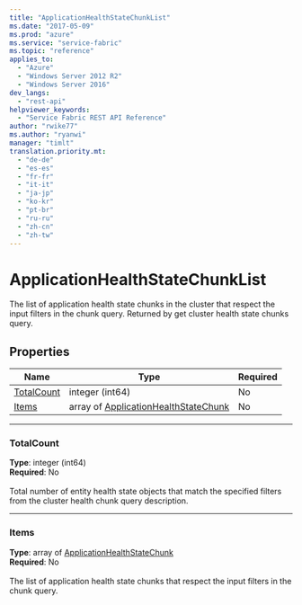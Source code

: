 ```yaml
---
title: "ApplicationHealthStateChunkList"
ms.date: "2017-05-09"
ms.prod: "azure"
ms.service: "service-fabric"
ms.topic: "reference"
applies_to: 
  - "Azure"
  - "Windows Server 2012 R2"
  - "Windows Server 2016"
dev_langs: 
  - "rest-api"
helpviewer_keywords: 
  - "Service Fabric REST API Reference"
author: "rwike77"
ms.author: "ryanwi"
manager: "timlt"
translation.priority.mt: 
  - "de-de"
  - "es-es"
  - "fr-fr"
  - "it-it"
  - "ja-jp"
  - "ko-kr"
  - "pt-br"
  - "ru-ru"
  - "zh-cn"
  - "zh-tw"
---
```

# ApplicationHealthStateChunkList

The list of application health state chunks in the cluster that respect the input filters in the chunk query. Returned by get cluster health state chunks query.


## Properties
| Name | Type | Required |
| --- | --- | --- |
| [TotalCount](#totalcount) | integer (int64) | No |
| [Items](#items) | array of [ApplicationHealthStateChunk](sfclient-v56-model-applicationhealthstatechunk.md) | No |

____
### TotalCount
__Type__: integer (int64) <br/>
__Required__: No<br/>
<br/>
Total number of entity health state objects that match the specified filters from the cluster health chunk query description.


____
### Items
__Type__: array of [ApplicationHealthStateChunk](sfclient-v56-model-applicationhealthstatechunk.md) <br/>
__Required__: No<br/>
<br/>
The list of application health state chunks that respect the input filters in the chunk query.

